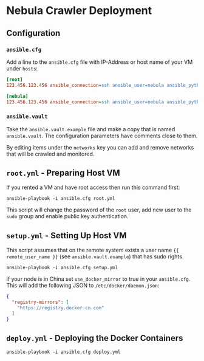 # Nebula Crawler Deployment

## Configuration

### `ansible.cfg`

Add a line to the `ansible.cfg` file with IP-Address or host name of your VM under `hosts`:

```ini
[root]
123.456.123.456 ansible_connection=ssh ansible_user=nebula ansible_python_interpreter=/usr/bin/python3

[nebula]
123.456.123.456 ansible_connection=ssh ansible_user=nebula ansible_python_interpreter=/usr/bin/python3
```

### `ansible.vault`

Take the `ansible.vault.example` file and make a copy that is named `ansible.vault`.
The configuration parameters have comments close to them.

By editing items under the `networks` key you can add and remove networks that will be crawled and monitored.

## `root.yml` - Preparing Host VM 

If you rented a VM and have root access then run this command first:

```shell
ansible-playbook -i ansible.cfg root.yml
```

This script will change the password of the `root` user, add new user to the `sudo` group and enable public key authentication.

## `setup.yml` - Setting Up Host VM

This script assumes that on the remote system exists a user name `{{ remote_user_name }}` (see `ansible.vault.example`) that has sudo rights.

```shell
ansible-playbook -i ansible.cfg setup.yml
```

If your node is in China set `use_docker_mirror` to true in your `ansible.cfg`. This will add the following JSON to `/etc/docker/daemon.json`:

```json
{
  "registry-mirrors": [
    "https://registry.docker-cn.com"
  ]
}
```

## `deploy.yml` - Deploying the Docker  Containers

```shell
ansible-playbook -i ansible.cfg deploy.yml
```
